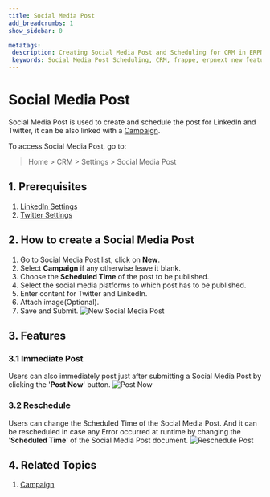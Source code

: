 ```yaml
---
title: Social Media Post
add_breadcrumbs: 1
show_sidebar: 0

metatags:
 description: Creating Social Media Post and Scheduling for CRM in ERPNext
 keywords: Social Media Post Scheduling, CRM, frappe, erpnext new features, erp, open source erp, free erp, security
---
```


# Social Media Post

Social Media Post is used to create and schedule the post for LinkedIn and Twitter, it can be also linked with a [Campaign](docs/user/manual/en/CRM/campaign).

To access Social Media Post, go to:
> Home > CRM > Settings > Social Media Post

## 1. Prerequisites

1. [LinkedIn Settings](/docs/user/manual/en/CRM/linkedin-settings)
2. [Twitter Settings](/docs/user/manual/en/CRM/twitter-settings)

## 2. How to create a Social Media Post

1. Go to Social Media Post list, click on **New**.
2. Select **Campaign** if any otherwise leave it blank.
3. Choose the **Scheduled Time** of the post to be published.
4. Select the social media platforms to which post has to be published.
5. Enter content for Twitter and LinkedIn.
6. Attach image(Optional).
7. Save and Submit.
![New Social Media Post](/docs/assets/img/crm/social-media-post.png)

## 3. Features

### 3.1 Immediate Post
Users can also immediately post just after submitting a Social Media Post by clicking the '**Post Now**' button.
![Post Now](/docs/assets/img/crm/post-now.png)

### 3.2 Reschedule
Users can change the Scheduled Time of the Social Media Post. And it can be rescheduled in case any Error occurred at runtime by changing the '**Scheduled Time**' of the Social Media Post document.
![Reschedule Post](/docs/assets/img/crm/reschedule-post.png)

## 4. Related Topics
1. [Campaign](docs/user/manual/en/CRM/campaign)
